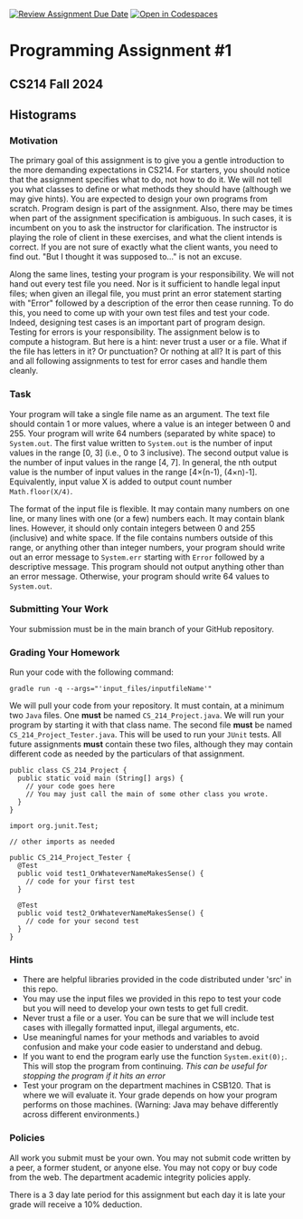 [![Review Assignment Due Date](https://classroom.github.com/assets/deadline-readme-button-22041afd0340ce965d47ae6ef1cefeee28c7c493a6346c4f15d667ab976d596c.svg)](https://classroom.github.com/a/HVtTgbJE)
[![Open in Codespaces](https://classroom.github.com/assets/launch-codespace-2972f46106e565e64193e422d61a12cf1da4916b45550586e14ef0a7c637dd04.svg)](https://classroom.github.com/open-in-codespaces?assignment_repo_id=15701764)
# Programming Assignment #1

## CS214 Fall 2024

## Histograms

### Motivation

The primary goal of this assignment is to give you a gentle introduction to the more demanding expectations in CS214. For starters, you should notice that the assignment specifies what to do, not how to do it. We will not tell you what classes to define or what methods they should have (although we may give hints). You are expected to design your own programs from scratch. Program design is part of the assignment. Also, there may be times when part of the assignment specification is ambiguous. In such cases, it is incumbent on you to ask the instructor for clarification. The instructor is playing the role of client in these exercises, and what the client intends is correct. If you are not sure of exactly what the client wants, you need to find out. "But I thought it was supposed to…" is not an excuse.

Along the same lines, testing your program is your responsibility. We will not hand out every test file you need. Nor is it sufficient to handle legal input files; when given an illegal file, you must print an error statement starting with "Error" followed by a description of the error then cease running. To do this, you need to come up with your own test files and test your code. Indeed, designing test cases is an important part of program design. Testing for errors is your responsibility. The assignment below is to compute a histogram. But here is a hint: never trust a user or a file. What if the file has letters in it? Or punctuation? Or nothing at all? It is part of this and all following assignments to test for error cases and handle them cleanly.

### Task

Your program will take a single file name as an argument. The text file should contain 1 or more values, where a value is an integer between 0 and 255. Your program will write 64 numbers (separated by white space) to `System.out`. The first value written to `System.out` is the number of input values in the range [0, 3] (i.e., 0 to 3 inclusive). The second output value is the number of input values in the range [4, 7]. In general, the nth output value is the number of input values in the range [4×(n-1), (4×n)-1]. Equivalently, input value X is added to output count number `Math.floor(X/4)`.

The format of the input file is flexible. It may contain many numbers on one line, or many lines with one (or a few) numbers each. It may contain blank lines. However, it should only contain integers between 0 and 255 (inclusive) and white space. If the file contains numbers outside of this range, or anything other than integer numbers, your program should write out an error message to `System.err` starting with `Error` followed by a descriptive message. This program should not output anything other than an error message. Otherwise, your program should write 64 values to `System.out`.

### Submitting Your Work

Your submission must be in the main branch of your GitHub repository.

### Grading Your Homework

Run your code with the following command:

```
gradle run -q --args="'input_files/inputfileName'"
```
We will pull your code from your repository. It must contain, at a minimum two
`Java` files. One **must** be named `CS_214_Project.java`. We will run your
program by starting it with that class name. The second file **must** be named
`CS_214_Project_Tester.java`. This will be used to run your `JUnit` tests.
All future assignments **must** contain these two files, although they may
contain different code as needed by the particulars of that assignment.

~~~~
public class CS_214_Project {
  public static void main (String[] args) {
    // your code goes here
    // You may just call the main of some other class you wrote.
  }
}
~~~~

~~~~
import org.junit.Test;

// other imports as needed

public CS_214_Project_Tester {
  @Test
  public void test1_OrWhateverNameMakesSense() {
    // code for your first test
  }

  @Test
  public void test2_OrWhateverNameMakesSense() {
    // code for your second test
  }
}
~~~~

### Hints

- There are helpful libraries provided in the code distributed under 'src' in this repo.
- You may use the input files we provided in this repo to test your code but you will need to develop your own tests to get full credit.
- Never trust a file or a user. You can be sure that we will include test cases with illegally formatted input, illegal arguments, etc.
- Use meaningful names for your methods and variables to avoid confusion and make your code easier to understand and debug.
- If you want to end the program early use the function `System.exit(0);`. This will stop the program from continuing. *This can be useful for stopping the program if it hits an error*
- Test your program on the department machines in CSB120. That is where we will evaluate it. Your grade depends on how your program performs on those machines. (Warning: Java may behave differently across different environments.)

### Policies

All work you submit must be your own. You may not submit code written by a peer, a former student, or anyone else. You may not copy or buy code from the web. The department academic integrity policies apply.

There is a 3 day late period for this assignment but each day it is late your grade will receive a 10% deduction.

